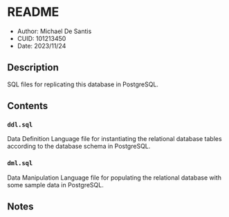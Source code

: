 # README
* Author: Michael De Santis
* CUID: 101213450
* Date: 2023/11/24

## Description
SQL files for replicating this database in PostgreSQL.

## Contents

### `ddl.sql`
Data Definition Language file for instantiating the relational database tables according to the database schema in PostgreSQL.

### `dml.sql`
Data Manipulation Language file for populating the relational database with some sample data in PostgreSQL.

## Notes

